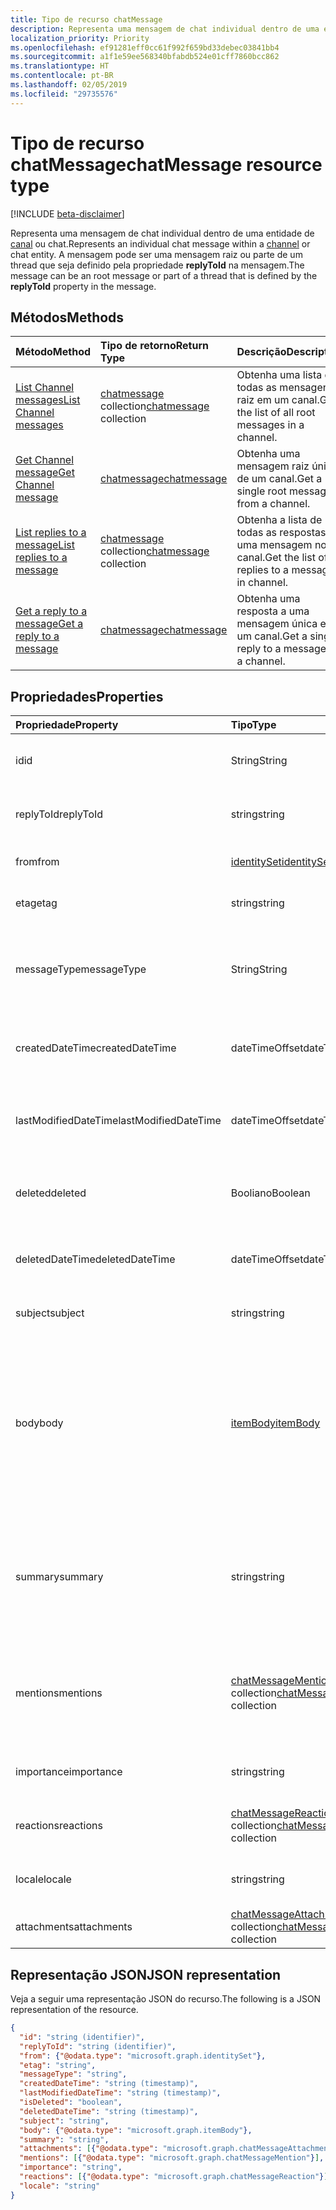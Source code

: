 ```yaml
---
title: Tipo de recurso chatMessage
description: Representa uma mensagem de chat individual dentro de uma entidade de canal ou chat. A mensagem pode ser uma mensagem raiz ou parte de um thread que seja definido pela propriedade **replyToId** na mensagem.
localization_priority: Priority
ms.openlocfilehash: ef91281eff0cc61f992f659bd33debec03841bb4
ms.sourcegitcommit: a1f1e59ee568340bfabdb524e01cff7860bcc862
ms.translationtype: HT
ms.contentlocale: pt-BR
ms.lasthandoff: 02/05/2019
ms.locfileid: "29735576"
---
```

# <a name="chatmessage-resource-type"></a><span data-ttu-id="90c1e-104">Tipo de recurso chatMessage</span><span class="sxs-lookup"><span data-stu-id="90c1e-104">chatMessage resource type</span></span>

[!INCLUDE [beta-disclaimer](../../includes/beta-disclaimer.md)]

<span data-ttu-id="90c1e-105">Representa uma mensagem de chat individual dentro de uma entidade de [canal](channel.md) ou chat.</span><span class="sxs-lookup"><span data-stu-id="90c1e-105">Represents an individual chat message within a [channel](channel.md) or chat entity.</span></span> <span data-ttu-id="90c1e-106">A mensagem pode ser uma mensagem raiz ou parte de um thread que seja definido pela propriedade **replyToId** na mensagem.</span><span class="sxs-lookup"><span data-stu-id="90c1e-106">The message can be an root message or part of a thread that is defined by the **replyToId** property in the message.</span></span>

## <a name="methods"></a><span data-ttu-id="90c1e-107">Métodos</span><span class="sxs-lookup"><span data-stu-id="90c1e-107">Methods</span></span>

| <span data-ttu-id="90c1e-108">Método</span><span class="sxs-lookup"><span data-stu-id="90c1e-108">Method</span></span>       | <span data-ttu-id="90c1e-109">Tipo de retorno</span><span class="sxs-lookup"><span data-stu-id="90c1e-109">Return Type</span></span>  |<span data-ttu-id="90c1e-110">Descrição</span><span class="sxs-lookup"><span data-stu-id="90c1e-110">Description</span></span>|
|:---------------|:--------|:----------|
|[<span data-ttu-id="90c1e-111">List Channel messages</span><span class="sxs-lookup"><span data-stu-id="90c1e-111">List Channel messages</span></span>](../api/channel-list-messages.md) | <span data-ttu-id="90c1e-112">[chatmessage](chatmessage.md) collection</span><span class="sxs-lookup"><span data-stu-id="90c1e-112">[chatmessage](chatmessage.md) collection</span></span> | <span data-ttu-id="90c1e-113">Obtenha uma lista de todas as mensagens raiz em um canal.</span><span class="sxs-lookup"><span data-stu-id="90c1e-113">Get the list of all root messages in a channel.</span></span>|
|[<span data-ttu-id="90c1e-114">Get Channel message</span><span class="sxs-lookup"><span data-stu-id="90c1e-114">Get Channel message</span></span>](../api/channel-get-message.md) | [<span data-ttu-id="90c1e-115">chatmessage</span><span class="sxs-lookup"><span data-stu-id="90c1e-115">chatmessage</span></span>](chatmessage.md) | <span data-ttu-id="90c1e-116">Obtenha uma mensagem raiz única de um canal.</span><span class="sxs-lookup"><span data-stu-id="90c1e-116">Get a single root message from a channel.</span></span>|
|[<span data-ttu-id="90c1e-117">List replies to a message</span><span class="sxs-lookup"><span data-stu-id="90c1e-117">List replies to a message</span></span>](../api/channel-list-messagereplies.md) | <span data-ttu-id="90c1e-118">[chatmessage](chatmessage.md) collection</span><span class="sxs-lookup"><span data-stu-id="90c1e-118">[chatmessage](chatmessage.md) collection</span></span>| <span data-ttu-id="90c1e-119">Obtenha a lista de todas as respostas a uma mensagem no canal.</span><span class="sxs-lookup"><span data-stu-id="90c1e-119">Get the list of all replies to a message in channel.</span></span>|
|[<span data-ttu-id="90c1e-120">Get a reply to a message</span><span class="sxs-lookup"><span data-stu-id="90c1e-120">Get a reply to a message</span></span>](../api/channel-get-messagereply.md) | [<span data-ttu-id="90c1e-121">chatmessage</span><span class="sxs-lookup"><span data-stu-id="90c1e-121">chatmessage</span></span>](chatmessage.md)| <span data-ttu-id="90c1e-122">Obtenha uma resposta a uma mensagem única em um canal.</span><span class="sxs-lookup"><span data-stu-id="90c1e-122">Get a single reply to a message in a channel.</span></span>|

## <a name="properties"></a><span data-ttu-id="90c1e-123">Propriedades</span><span class="sxs-lookup"><span data-stu-id="90c1e-123">Properties</span></span>
| <span data-ttu-id="90c1e-124">Propriedade</span><span class="sxs-lookup"><span data-stu-id="90c1e-124">Property</span></span>     | <span data-ttu-id="90c1e-125">Tipo</span><span class="sxs-lookup"><span data-stu-id="90c1e-125">Type</span></span>   |<span data-ttu-id="90c1e-126">Descrição</span><span class="sxs-lookup"><span data-stu-id="90c1e-126">Description</span></span>|
|:---------------|:--------|:----------|
|<span data-ttu-id="90c1e-127">id</span><span class="sxs-lookup"><span data-stu-id="90c1e-127">id</span></span>|<span data-ttu-id="90c1e-128">String</span><span class="sxs-lookup"><span data-stu-id="90c1e-128">String</span></span>| <span data-ttu-id="90c1e-129">Somente leitura.</span><span class="sxs-lookup"><span data-stu-id="90c1e-129">Read-only.</span></span> <span data-ttu-id="90c1e-130">ID única da mensagem.</span><span class="sxs-lookup"><span data-stu-id="90c1e-130">Unique ID of the message.</span></span>|
|<span data-ttu-id="90c1e-131">replyToId</span><span class="sxs-lookup"><span data-stu-id="90c1e-131">replyToId</span></span>| <span data-ttu-id="90c1e-132">string</span><span class="sxs-lookup"><span data-stu-id="90c1e-132">string</span></span> | <span data-ttu-id="90c1e-133">ID da mensagem pai/raiz do thread</span><span class="sxs-lookup"><span data-stu-id="90c1e-133">Id of the parent message/root message of the thread</span></span> |
|<span data-ttu-id="90c1e-134">from</span><span class="sxs-lookup"><span data-stu-id="90c1e-134">from</span></span>|[<span data-ttu-id="90c1e-135">identitySet</span><span class="sxs-lookup"><span data-stu-id="90c1e-135">identitySet</span></span>](identityset.md)| <span data-ttu-id="90c1e-136">Detalhes do remetente da mensagem</span><span class="sxs-lookup"><span data-stu-id="90c1e-136">Details of the sender of the message</span></span>|
|<span data-ttu-id="90c1e-137">etag</span><span class="sxs-lookup"><span data-stu-id="90c1e-137">etag</span></span>| <span data-ttu-id="90c1e-138">string</span><span class="sxs-lookup"><span data-stu-id="90c1e-138">string</span></span> | <span data-ttu-id="90c1e-139">O número de versão da mensagem</span><span class="sxs-lookup"><span data-stu-id="90c1e-139">Version number of the message</span></span> |
|<span data-ttu-id="90c1e-140">messageType</span><span class="sxs-lookup"><span data-stu-id="90c1e-140">messageType</span></span>|<span data-ttu-id="90c1e-141">String</span><span class="sxs-lookup"><span data-stu-id="90c1e-141">String</span></span>|<span data-ttu-id="90c1e-142">Os valores de tipo de mensagem com suporte atualmente são: message, chatEvent, Typing</span><span class="sxs-lookup"><span data-stu-id="90c1e-142">The type of message, current supported values are: message, chatEvent, Typing</span></span>|
|<span data-ttu-id="90c1e-143">createdDateTime</span><span class="sxs-lookup"><span data-stu-id="90c1e-143">createdDateTime</span></span>|<span data-ttu-id="90c1e-144">dateTimeOffset</span><span class="sxs-lookup"><span data-stu-id="90c1e-144">dateTimeOffset</span></span>|<span data-ttu-id="90c1e-145">Somente leitura.</span><span class="sxs-lookup"><span data-stu-id="90c1e-145">Read only.</span></span> <span data-ttu-id="90c1e-146">Carimbo de data/hora de quando a mensagem foi criada</span><span class="sxs-lookup"><span data-stu-id="90c1e-146">Timestamp of when the message was created</span></span>|
|<span data-ttu-id="90c1e-147">lastModifiedDateTime</span><span class="sxs-lookup"><span data-stu-id="90c1e-147">lastModifiedDateTime</span></span>|<span data-ttu-id="90c1e-148">dateTimeOffset</span><span class="sxs-lookup"><span data-stu-id="90c1e-148">dateTimeOffset</span></span>|<span data-ttu-id="90c1e-149">Somente leitura.</span><span class="sxs-lookup"><span data-stu-id="90c1e-149">Read only.</span></span> <span data-ttu-id="90c1e-150">Carimbo de data/hora de quando a mensagem foi editada/atualizada</span><span class="sxs-lookup"><span data-stu-id="90c1e-150">Timestamp of when the message was edited/updated</span></span>|
|<span data-ttu-id="90c1e-151">deleted</span><span class="sxs-lookup"><span data-stu-id="90c1e-151">deleted</span></span>|<span data-ttu-id="90c1e-152">Booliano</span><span class="sxs-lookup"><span data-stu-id="90c1e-152">Boolean</span></span>|<span data-ttu-id="90c1e-153">Indica se uma mensagem foi excluída de modo reversível</span><span class="sxs-lookup"><span data-stu-id="90c1e-153">Represents if a message has been soft deleted</span></span>|
|<span data-ttu-id="90c1e-154">deletedDateTime</span><span class="sxs-lookup"><span data-stu-id="90c1e-154">deletedDateTime</span></span>|<span data-ttu-id="90c1e-155">dateTimeOffset</span><span class="sxs-lookup"><span data-stu-id="90c1e-155">dateTimeOffset</span></span>|<span data-ttu-id="90c1e-156">Somente leitura.</span><span class="sxs-lookup"><span data-stu-id="90c1e-156">Read only.</span></span> <span data-ttu-id="90c1e-157">Carimbo de data/hora no qual a mensagem foi excluída</span><span class="sxs-lookup"><span data-stu-id="90c1e-157">Timestamp at which the message was deleted</span></span> |
|<span data-ttu-id="90c1e-158">subject</span><span class="sxs-lookup"><span data-stu-id="90c1e-158">subject</span></span>|<span data-ttu-id="90c1e-159">string</span><span class="sxs-lookup"><span data-stu-id="90c1e-159">string</span></span>|<span data-ttu-id="90c1e-160">Linha de assunto da mensagem.</span><span class="sxs-lookup"><span data-stu-id="90c1e-160">Message subject line.</span></span> <span data-ttu-id="90c1e-161">Opcional</span><span class="sxs-lookup"><span data-stu-id="90c1e-161">Optional</span></span>|
|<span data-ttu-id="90c1e-162">body</span><span class="sxs-lookup"><span data-stu-id="90c1e-162">body</span></span>|[<span data-ttu-id="90c1e-163">itemBody</span><span class="sxs-lookup"><span data-stu-id="90c1e-163">itemBody</span></span>](itembody.md)|<span data-ttu-id="90c1e-164">Representação de texto sem formatação/HTML do conteúdo da mensagem.</span><span class="sxs-lookup"><span data-stu-id="90c1e-164">Plaintext/HTML representation of the content of the message.</span></span> <span data-ttu-id="90c1e-165">Retorna o texto sem formatação por padrão, o aplicativo pode escolher HTML como parte de um parâmetro de consulta</span><span class="sxs-lookup"><span data-stu-id="90c1e-165">Returns plain text by default, application can choose HTML as part of a query param</span></span>|
|<span data-ttu-id="90c1e-166">summary</span><span class="sxs-lookup"><span data-stu-id="90c1e-166">summary</span></span>|<span data-ttu-id="90c1e-167">string</span><span class="sxs-lookup"><span data-stu-id="90c1e-167">string</span></span>|<span data-ttu-id="90c1e-168">Texto de resumo da mensagem que poderia ser usado para notificações por push e modos de exibição de resumo ou de fallback</span><span class="sxs-lookup"><span data-stu-id="90c1e-168">Summary text of the message that could be used for push notifications and summary views or fall back views</span></span>|
|<span data-ttu-id="90c1e-169">mentions</span><span class="sxs-lookup"><span data-stu-id="90c1e-169">mentions</span></span>|<span data-ttu-id="90c1e-170">[chatMessageMention](chatmention.md) collection</span><span class="sxs-lookup"><span data-stu-id="90c1e-170">[chatMessageMention](chatmention.md) collection</span></span>| <span data-ttu-id="90c1e-171">Lista de entidades mencionada na mensagem.</span><span class="sxs-lookup"><span data-stu-id="90c1e-171">List of entities mentioned in the message.</span></span> <span data-ttu-id="90c1e-172">Atualmente, dá suporte a usuário, bot, equipe, canal</span><span class="sxs-lookup"><span data-stu-id="90c1e-172">Currently supports user, bot, team, channel</span></span>|
|<span data-ttu-id="90c1e-173">importance</span><span class="sxs-lookup"><span data-stu-id="90c1e-173">importance</span></span>| <span data-ttu-id="90c1e-174">string</span><span class="sxs-lookup"><span data-stu-id="90c1e-174">string</span></span> | <span data-ttu-id="90c1e-175">A importância da mensagem: Normal, Alta</span><span class="sxs-lookup"><span data-stu-id="90c1e-175">The importance of the message: Normal, High</span></span>|
|<span data-ttu-id="90c1e-176">reactions</span><span class="sxs-lookup"><span data-stu-id="90c1e-176">reactions</span></span>| <span data-ttu-id="90c1e-177">[chatMessageReaction](chatreaction.md) collection</span><span class="sxs-lookup"><span data-stu-id="90c1e-177">[chatMessageReaction](chatreaction.md) collection</span></span> | <span data-ttu-id="90c1e-178">Reações para essa mensagem (por exemplo, Curtir)</span><span class="sxs-lookup"><span data-stu-id="90c1e-178">Reactions for this message (for example, Like)</span></span>|
|<span data-ttu-id="90c1e-179">locale</span><span class="sxs-lookup"><span data-stu-id="90c1e-179">locale</span></span>|<span data-ttu-id="90c1e-180">string</span><span class="sxs-lookup"><span data-stu-id="90c1e-180">string</span></span>|<span data-ttu-id="90c1e-181">Localidade da mensagem definida pelo cliente</span><span class="sxs-lookup"><span data-stu-id="90c1e-181">Locale of the message set by the client</span></span>|
|<span data-ttu-id="90c1e-182">attachments</span><span class="sxs-lookup"><span data-stu-id="90c1e-182">attachments</span></span>|<span data-ttu-id="90c1e-183">[chatMessageAttachment](chatattachment.md) collection</span><span class="sxs-lookup"><span data-stu-id="90c1e-183">[chatMessageAttachment](chatattachment.md) collection</span></span> |<span data-ttu-id="90c1e-184">Arquivos anexos</span><span class="sxs-lookup"><span data-stu-id="90c1e-184">Attached files</span></span>|


## <a name="json-representation"></a><span data-ttu-id="90c1e-185">Representação JSON</span><span class="sxs-lookup"><span data-stu-id="90c1e-185">JSON representation</span></span>

<span data-ttu-id="90c1e-186">Veja a seguir uma representação JSON do recurso.</span><span class="sxs-lookup"><span data-stu-id="90c1e-186">The following is a JSON representation of the resource.</span></span>

<!-- {
  "blockType": "resource",
  "optionalProperties": [
    "deleted",
    "deletedDateTime",
    "attachments",
    "importance",
    "reactions",
    "mentions",
    "subject",
    "summary"
  ],
  "baseType": "microsoft.graph.entity",
  "@odata.type": "microsoft.graph.chatMessage"
}-->

```json
{
  "id": "string (identifier)",
  "replyToId": "string (identifier)",
  "from": {"@odata.type": "microsoft.graph.identitySet"},
  "etag": "string",
  "messageType": "string",
  "createdDateTime": "string (timestamp)",
  "lastModifiedDateTime": "string (timestamp)",
  "isDeleted": "boolean",
  "deletedDateTime": "string (timestamp)",
  "subject": "string",
  "body": {"@odata.type": "microsoft.graph.itemBody"},
  "summary": "string",
  "attachments": [{"@odata.type": "microsoft.graph.chatMessageAttachment"}],
  "mentions": [{"@odata.type": "microsoft.graph.chatMessageMention"}],
  "importance": "string",
  "reactions": [{"@odata.type": "microsoft.graph.chatMessageReaction"}],
  "locale": "string"
}

```

<!-- uuid: 8fcb5dbc-d5aa-4681-8e31-b001d5168d79
2015-10-25 14:57:30 UTC -->
<!--
{
  "type": "#page.annotation",
  "description": "chat message resource",
  "keywords": "",
  "section": "documentation",
  "tocPath": "",
  "suppressions": [
    "Error: /api-reference/beta/resources/chatmessage.md:\r\n      Exception processing links.\r\n    System.ArgumentException: Link Definition was null. Link text: !INCLUDE [beta-disclaimer](../../includes/beta-disclaimer.md)\r\n      at ApiDoctor.Validation.DocFile.get_LinkDestinations()\r\n      at ApiDoctor.Validation.DocSet.ValidateLinks(Boolean includeWarnings, String[] relativePathForFiles, IssueLogger issues, Boolean requireFilenameCaseMatch, Boolean printOrphanedFiles)"
  ]
}
-->
